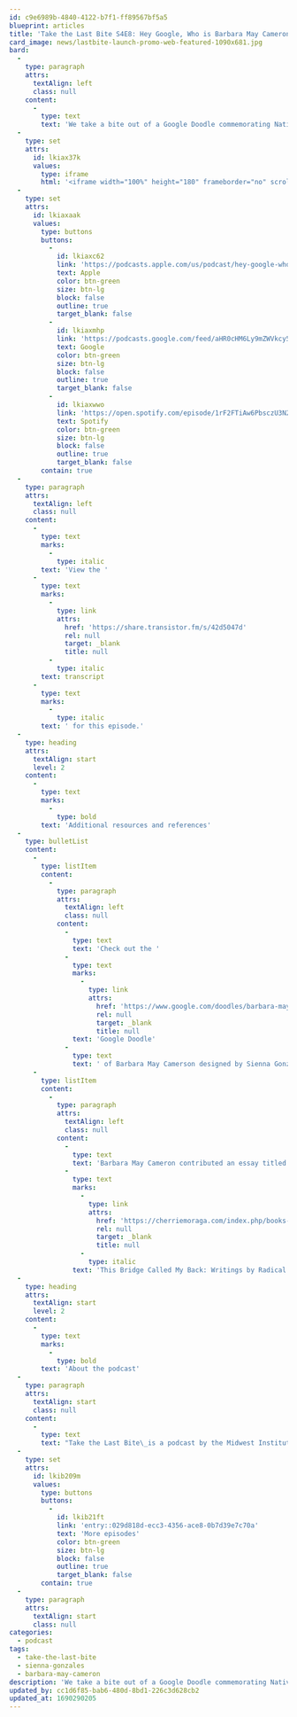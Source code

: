 ```yaml
---
id: c9e6989b-4840-4122-b7f1-ff89567bf5a5
blueprint: articles
title: 'Take the Last Bite S4E8: Hey Google, Who is Barbara May Cameron?'
card_image: news/lastbite-launch-promo-web-featured-1090x681.jpg
bard:
  -
    type: paragraph
    attrs:
      textAlign: left
      class: null
    content:
      -
        type: text
        text: 'We take a bite out of a Google Doodle commemorating Native American and lesbian activist Barbara May Cameron. We’re joined by queer Mexican and Chitimachan artist Sienna Gonzales, aka Somewhere in June, who had the opportunity to design the homepage artwork. We discuss the stepping stones into her artistic and queer identities, a bumpy road to a BFA from UCLA, and the process of creating a visual homage to a queer powerhouse.'
  -
    type: set
    attrs:
      id: lkiax37k
      values:
        type: iframe
        html: '<iframe width="100%" height="180" frameborder="no" scrolling="no" seamless src="https://share.transistor.fm/e/42d5047d"></iframe>'
  -
    type: set
    attrs:
      id: lkiaxaak
      values:
        type: buttons
        buttons:
          -
            id: lkiaxc62
            link: 'https://podcasts.apple.com/us/podcast/hey-google-who-is-barbara-may-cameron/id1582890778?i=1000622248552'
            text: Apple
            color: btn-green
            size: btn-lg
            block: false
            outline: true
            target_blank: false
          -
            id: lkiaxmhp
            link: 'https://podcasts.google.com/feed/aHR0cHM6Ly9mZWVkcy50cmFuc2lzdG9yLmZtL3Rha2UtdGhlLWxhc3QtYml0ZQ/episode/MzIwZDZmMDEtMTJhNi00MTZkLWIzNzktNTg0ZWZkNjAwMWQ2?sa=X&ved=0CAUQkfYCahcKEwiIgdSs9KmAAxUAAAAAHQAAAAAQAQ'
            text: Google
            color: btn-green
            size: btn-lg
            block: false
            outline: true
            target_blank: false
          -
            id: lkiaxwwo
            link: 'https://open.spotify.com/episode/1rF2FTiAw6PbsczU3N2pjV'
            text: Spotify
            color: btn-green
            size: btn-lg
            block: false
            outline: true
            target_blank: false
        contain: true
  -
    type: paragraph
    attrs:
      textAlign: left
      class: null
    content:
      -
        type: text
        marks:
          -
            type: italic
        text: 'View the '
      -
        type: text
        marks:
          -
            type: link
            attrs:
              href: 'https://share.transistor.fm/s/42d5047d'
              rel: null
              target: _blank
              title: null
          -
            type: italic
        text: transcript
      -
        type: text
        marks:
          -
            type: italic
        text: ' for this episode.'
  -
    type: heading
    attrs:
      textAlign: start
      level: 2
    content:
      -
        type: text
        marks:
          -
            type: bold
        text: 'Additional resources and references'
  -
    type: bulletList
    content:
      -
        type: listItem
        content:
          -
            type: paragraph
            attrs:
              textAlign: left
              class: null
            content:
              -
                type: text
                text: 'Check out the '
              -
                type: text
                marks:
                  -
                    type: link
                    attrs:
                      href: 'https://www.google.com/doodles/barbara-may-camerons-69th-birthday'
                      rel: null
                      target: _blank
                      title: null
                text: 'Google Doodle'
              -
                type: text
                text: ' of Barbara May Camerson designed by Sienna Gonzales, including a Q&A with the artist and a letter from Linda Boyd-Durkee, Barbara’s long-term partner  '
      -
        type: listItem
        content:
          -
            type: paragraph
            attrs:
              textAlign: left
              class: null
            content:
              -
                type: text
                text: 'Barbara May Cameron contributed an essay titled “Gee, You Don’t Seem Like an Indian from the Reservation” to the anthology '
              -
                type: text
                marks:
                  -
                    type: link
                    attrs:
                      href: 'https://cherriemoraga.com/index.php/books-1/this-bridge'
                      rel: null
                      target: _blank
                      title: null
                  -
                    type: italic
                text: 'This Bridge Called My Back: Writings by Radical Women of Color'
  -
    type: heading
    attrs:
      textAlign: start
      level: 2
    content:
      -
        type: text
        marks:
          -
            type: bold
        text: 'About the podcast'
  -
    type: paragraph
    attrs:
      textAlign: start
      class: null
    content:
      -
        type: text
        text: "Take the Last Bite\_is a podcast by the Midwest Institute for Sexuality and Gender Diversity. It's a direct counter to the Midwest Nice mentality— highlighting advocacy and activism by queer/trans communities in the Midwest region. Through each episode, we're aiming to unearth the often disregarded and unacknowledged contributions of queer and trans folks to social change through interviews, casual conversations and reflections on Midwest queer time, space, and place."
  -
    type: set
    attrs:
      id: lkib209m
      values:
        type: buttons
        buttons:
          -
            id: lkib21ft
            link: 'entry::029d818d-ecc3-4356-ace8-0b7d39e7c70a'
            text: 'More episodes'
            color: btn-green
            size: btn-lg
            block: false
            outline: true
            target_blank: false
        contain: true
  -
    type: paragraph
    attrs:
      textAlign: start
      class: null
categories:
  - podcast
tags:
  - take-the-last-bite
  - sienna-gonzales
  - barbara-may-cameron
description: 'We take a bite out of a Google Doodle commemorating Native American and lesbian activist Barbara May Cameron. We’re joined by queer Mexican and Chitimachan artist Sienna Gonzales, aka Somewhere in June, who had the opportunity to design the homepage artwork. We discuss the stepping stones into her artistic and queer identities, a bumpy road to a BFA from UCLA, and the process of creating a visual homage to a queer powerhouse.'
updated_by: cc1d6f85-bab6-480d-8bd1-226c3d628cb2
updated_at: 1690290205
---
```

